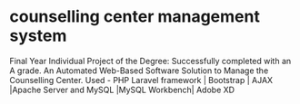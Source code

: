 # counselling center management system
Final Year Individual Project of the Degree: Successfully completed with an A grade.
An Automated Web-Based Software Solution to Manage the Counselling Center.
Used - PHP Laravel framework | Bootstrap | AJAX |Apache Server and MySQL |MySQL Workbench| Adobe XD

